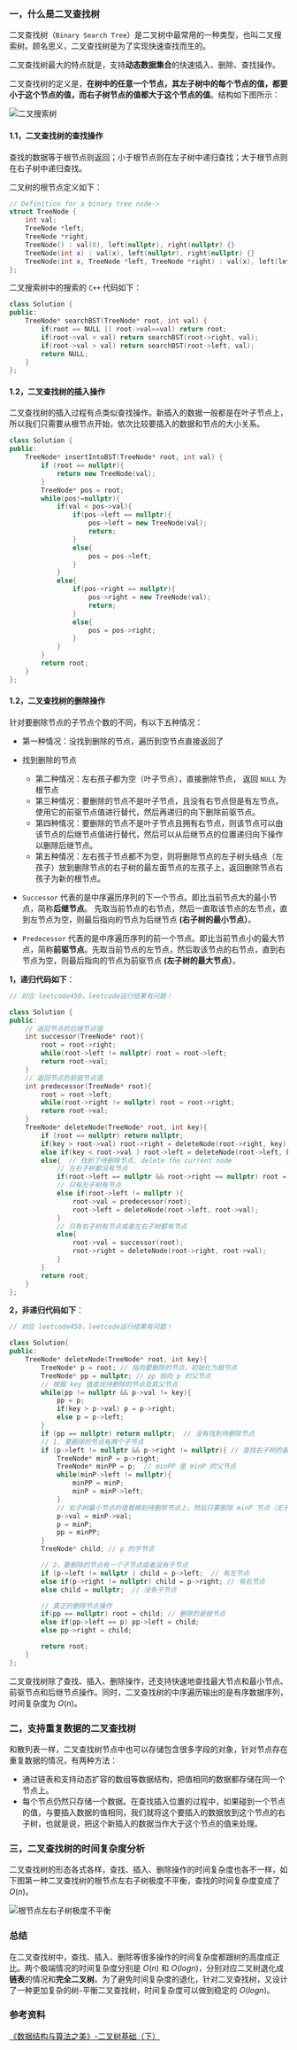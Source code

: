 ### 一，什么是二叉查找树

二叉查找树（`Binary Search Tree`）是二叉树中最常用的一种类型，也叫二叉搜索树。顾名思义，二叉查找树是为了实现快速查找而生的。

二叉查找树最大的特点就是，支持**动态数据集合**的快速插入、删除、查找操作。

二叉查找树的定义是，**在树中的任意一个节点，其左子树中的每个节点的值，都要小于这个节点的值，而右子树节点的值都大于这个节点的值**。结构如下图所示：

![二叉搜索树](../../data/images/binary_search_tree.png)

#### 1.1，二叉查找树的查找操作

查找的数据等于根节点则返回；小于根节点则在左子树中递归查找；大于根节点则在右子树中递归查找。

二叉树的根节点定义如下：

```c++
// Definition for a binary tree node->
struct TreeNode {
    int val;
    TreeNode *left;
    TreeNode *right;
    TreeNode() : val(0), left(nullptr), right(nullptr) {}
    TreeNode(int x) : val(x), left(nullptr), right(nullptr) {}
    TreeNode(int x, TreeNode *left, TreeNode *right) : val(x), left(left), right(right) {}
};
```

二叉搜索树中的搜索的 `C++` 代码如下：

```c++
class Solution {
public:
    TreeNode* searchBST(TreeNode* root, int val) {
        if(root == NULL || root->val==val) return root;
        if(root->val < val) return searchBST(root->right, val);
        if(root->val > val) return searchBST(root->left, val);
        return NULL;
    }
};
```

#### 1.2，二叉查找树的插入操作

二叉查找树的插入过程有点类似查找操作。新插入的数据一般都是在叶子节点上，所以我们只需要从根节点开始，依次比较要插入的数据和节点的大小关系。

```c++
class Solution {
public:
    TreeNode* insertIntoBST(TreeNode* root, int val) {
        if (root == nullptr){
            return new TreeNode(val);
        }
        TreeNode* pos = root;
        while(pos!=nullptr){
            if(val < pos->val){
                if(pos->left == nullptr){
                    pos->left = new TreeNode(val);
                    return;
                }
                else{
                    pos = pos->left;
                }
            }
            else{
                if(pos->right == nullptr){
                    pos->right = new TreeNode(val);
                    return;
                }
                else{
                    pos = pos->right;
                }               
            }
        }
        return root;
    }
};
```

#### 1.2，二叉查找树的删除操作

针对要删除节点的子节点个数的不同，有以下五种情况：

+ 第一种情况：没找到删除的节点，遍历到空节点直接返回了
+ 找到删除的节点
    + 第二种情况：左右孩子都为空（叶子节点），直接删除节点， 返回 `NULL` 为根节点
    + 第三种情况：要删除的节点不是叶子节点，且没有右节点但是有左节点。使用它的前驱节点值进行替代，然后再递归的向下删除前驱节点。
    + 第四种情况：要删除的节点不是叶子节点且拥有右节点，则该节点可以由该节点的后继节点值进行替代，然后可以从后继节点的位置递归向下操作以删除后继节点。
    + 第五种情况：左右孩子节点都不为空，则将删除节点的左子树头结点（左孩子）放到删除节点的右子树的最左面节点的左孩子上，返回删除节点右孩子为新的根节点。

+ `Successor` 代表的是中序遍历序列的下一个节点。即比当前节点大的最小节点，简称**后继节点**。 先取当前节点的右节点，然后一直取该节点的左节点，直到左节点为空，则最后指向的节点为后继节点 **(右子树的最小节点）**。
+ `Predecessor` 代表的是中序遍历序列的前一个节点。即比当前节点小的最大节点，简称**前驱节点**。先取当前节点的左节点，然后取该节点的右节点，直到右节点为空，则最后指向的节点为前驱节点 **(左子树的最大节点）**。

**1，递归代码如下**：

```c++
// 对应 leetcode450，leetcode运行结果有问题！

class Solution {
public:
    // 返回节点的后继节点值
    int successor(TreeNode* root){
        root = root->right;
        while(root->left != nullptr) root = root->left;
        return root->val;
    }
    // 返回节点的前驱节点值
    int predecessor(TreeNode* root){
        root = root->left;
        while(root->right != nullptr) root = root->right;
        return root->val;
    }
    TreeNode* deleteNode(TreeNode* root, int key){
        if (root == nullptr) return nullptr;
        if(key > root->val) root->right = deleteNode(root->right, key);
        else if(key < root->val ) root->left = deleteNode(root->left, key);
        else{  // 找到了待删除节点, delete the current node
            // 左右子树都没有节点
            if(root->left == nullptr && root->right == nullptr) root = nullptr;
            // 只有左子树有节点
            else if(root->left != nullptr ){
                root->val = predecessor(root);
                root->left = deleteNode(root->left, root->val);
            }
            // 只有右子树有节点或者左右子树都有节点
            else{
                root->val = successor(root);
                root->right = deleteNode(root->right, root->val);
            }
        }
        return root;
    }
};
```

**2，非递归代码如下**：

```c++
// 对应 leetcode450，leetcode运行结果有问题！

class Solution{
public:
    TreeNode* deleteNode(TreeNode* root, int key){
        TreeNode* p = root; // 指向要删除的节点，初始化为根节点
        TreeNode* pp = nullptr; // pp 指向 p 的父节点
        // 根据 key 值查找待删除的节点及其父节点
        while(pp != nullptr && p->val != key){
            pp = p;
            if(key > p->val) p = p->right;
            else p = p->left;
        }
        if (pp == nullptr) return nullptr;  // 没有找到待删除节点
        // 1, 要删除的节点有两个子节点
        if (p->left != nullptr && p->right != nullptr){ // 查找右子树的最小节点
            TreeNode* minP = p->right;
            TreeNode* minPP = p;  // minPP 是 minP 的父节点
            while(minP->left != nullptr){
                minPP = minP;
                minP = minP->left;
            }
            // 右子树最小节点的值替换到待删除节点上，然后只要删除 minP 节点（无子节点或者只有一个右子节点 ）即可
            p->val = minP->val;
            p = minP;
            pp = minPP;  
        }
        TreeNode* child; // p 的字节点

        // 2，要删除的节点有一个子节点或者没有子节点
        if (p->left != nullptr ) child = p->left;  // 有左节点
        else if(p->right != nullptr) child = p->right; // 有右节点
        else child = nullptr;  // 没有子节点

        // 真正的删除节点操作
        if(pp == nullptr) root = child; // 删除的是根节点
        else if(pp->left == p) pp->left = child;
        else pp->right = child;

        return root;
    }
};
```

二叉查找树除了查找、插入、删除操作，还支持快速地查找最大节点和最小节点、前驱节点和后继节点操作。同时，二叉查找树的中序遍历输出的是有序数据序列，时间复杂度为 $O(n)$。

### 二，支持重复数据的二叉查找树

和散列表一样，二叉查找树节点中也可以存储包含很多字段的对象，针对节点存在重复数据的情况，有两种方法：

+ 通过链表和支持动态扩容的数组等数据结构，把值相同的数据都存储在同一个节点上。
+ 每个节点仍然只存储一个数据。在查找插入位置的过程中，如果碰到一个节点的值，与要插入数据的值相同，我们就将这个要插入的数据放到这个节点的右子树，也就是说，把这个新插入的数据当作大于这个节点的值来处理。

### 三，二叉查找树的时间复杂度分析

二叉查找树的形态各式各样，查找、插入、删除操作的时间复杂度也各不一样，如下图第一种二叉查找树的根节点左右子树极度不平衡，查找的时间复杂度变成了 $O(n)$。

![根节点左右子树极度不平衡](../../data/images/bst.png)

### 总结

在二叉查找树中，查找、插入、删除等很多操作的时间复杂度都跟树的高度成正比。两个极端情况的时间复杂度分别是 $O(n)$ 和 $O(logn)$，分别对应二叉树退化成**链表**的情况和**完全二叉树**。为了避免时间复杂度的退化，针对二叉查找树，又设计了一种更加复杂的树-平衡二叉查找树，时间复杂度可以做到稳定的 $O(logn)$。

### 参考资料

[《数据结构与算法之美》-二叉树基础（下）](https://time.geekbang.org/column/article/68334)